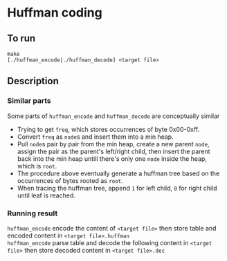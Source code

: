 # Huffman coding
## To run
```
make
[./huffman_encode|./huffman_decode] <target file>
```
## Description
### Similar parts
Some parts of `huffman_encode` and `huffman_decode` are conceptually similar  
- Trying to get `freq`, which stores occurrences of byte 0x00-0xff.  
- Convert `freq` as `node`s and insert them into a min heap.  
- Pull `node`s pair by pair from the min heap, create a new parent `node`, assign the pair as the parent's left/right child, then insert the parent back into the min heap untill there's only one `node` inside the heap, which is `root`.  
- The procedure above eventually generate a huffman tree based on the occurrences of bytes rooted as `root`.  
- When tracing the huffman tree, append `1` for left child, `0` for right child until leaf is reached.  
### Running result
`huffman_encode` encode the content of `<target file>` then store table and encoded content in `<target file>.huffman`  
`huffman_encode` parse table and decode the following content in `<target file>` then store decoded content in `<target file>.dec`  
